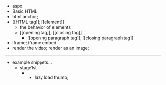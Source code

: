 - aspx
- Basic HTML
- html anchor;
- [[HTML tag]]; [[element]]
    - the behavior of elements
    - [[opening tag]]; [[closing tag]]
        - [[opening paragraph tag]]; [[closing paragraph tag]]
- iframe; iframe embed
- render the video; render as an image;
- ---
- example snippets...
    - stage1st
        - <img id="aimg_Jhcag" onclick="zoom(this, this.src, 0, 0, 0)" class="zoom" file="http://wx1.sinaimg.cn/large/006mHjocgy1gqp83dnx0hg30f00qo4qv.gif" onmouseover="img_onmouseoverfunc(this)" lazyloadthumb="1" border="0" alt="" /><br />
            - lazy load thumb; 
